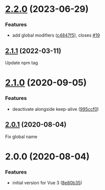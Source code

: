 # [2.2.0](https://github.com/shentao/vue-global-events/compare/v2.1.1...v2.2.0) (2023-06-29)

### Features

- add global modifiers ([c4847f5](https://github.com/shentao/vue-global-events/commit/c4847f5e4252ff79f1f9973d20c72b51dccf875d)), closes [#19](https://github.com/shentao/vue-global-events/issues/19)

## [2.1.1](https://github.com/shentao/vue-global-events/compare/v2.1.0...v2.1.1) (2022-03-11)

Update npm tag

# [2.1.0](https://github.com/shentao/vue-global-events/compare/v2.0.1...v2.1.0) (2020-09-05)

### Features

- deactivate alongside keep-alive ([995ccf0](https://github.com/shentao/vue-global-events/commit/995ccf0805ff7f3df01aca19f3a056b07608608b))

## [2.0.1](https://github.com/shentao/vue-global-events/compare/v2.0.0...v2.0.1) (2020-08-04)

Fix global name

# 2.0.0 (2020-08-04)

### Features

- initial version for Vue 3 ([8e80b35](https://github.com/shentao/vue-global-events/commit/8e80b353b04fdaa00a918b2876abb3bb7bfc0018))
